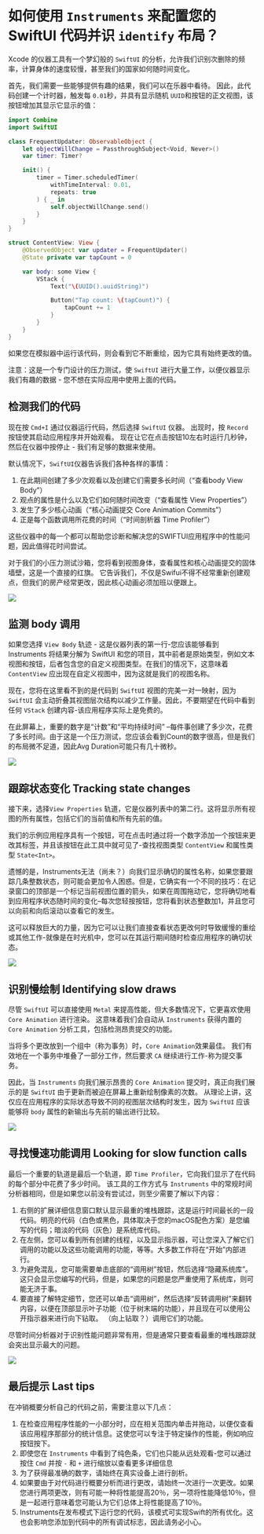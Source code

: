 如何使用 `Instruments` 来配置您的 SwiftUI 代码并识 `identify` 布局？
===

Xcode 的仪器工具有一个梦幻般的 `SwiftUI` 的分析，允许我们识别次删除的频率，计算身体的速度较慢，甚至我们的国家如何随时间变化。

首先，我们需要一些能够提供有趣的结果，我们可以在乐器中看待。 因此，此代码创建一个计时器，触发每 `0.01`秒，并具有显示随机 `UUID`和按钮的正文视图，该按钮增加其显示它显示的值：

```swift
import Combine
import SwiftUI

class FrequentUpdater: ObservableObject {
    let objectWillChange = PassthroughSubject<Void, Never>()
    var timer: Timer?

    init() {
        timer = Timer.scheduledTimer(
            withTimeInterval: 0.01,
            repeats: true
        ) { _ in
            self.objectWillChange.send()
        }
    }
}

struct ContentView: View {
    @ObservedObject var updater = FrequentUpdater()
    @State private var tapCount = 0

    var body: some View {
        VStack {
            Text("\(UUID().uuidString)")

            Button("Tap count: \(tapCount)") {
                tapCount += 1
            }
        }
    }
}
```

如果您在模拟器中运行该代码，则会看到它不断重绘，因为它具有始终更改的值。

注意：这是一个专门设计的压力测试，使 `SwiftUI` 进行大量工作，以便仪器显示我们有趣的数据 - 您不想在实际应用中使用上面的代码。

## 检测我们的代码

现在按 `Cmd+I` 通过仪器运行代码，然后选择 `SwiftUI` 仪器。 出现时，按 `Record` 按钮使其启动应用程序并开始观看。 现在让它在点击按钮10左右时运行几秒钟，然后在仪器中按停止 - 我们有足够的数据来使用。

默认情况下，`SwiftUI`仪器告诉我们各种各样的事情：

1. 在此期间创建了多少次观看以及创建它们需要多长时间（“查看body View Body”）
2. 观点的属性是什么以及它们如何随时间改变（“查看属性 View Properties”）
3. 发生了多少核心动画（“核心动画提交 Core Animation Commits”）
4. 正是每个函数调用所花费的时间（“时间剖析器 Time Profiler”）

这些仪器中的每一个都可以帮助您诊断和解决您的SWIFTUI应用程序中的性能问题，因此值得花时间尝试。

对于我们的小压力测试沙箱，您将看到视图身体，查看属性和核心动画提交的固体墙壁，这是一个直接的红旗。 它告诉我们，不仅是Swifui不得不经常重新创建观点，但我们的房产经常更改，因此核心动画必须加班以便跟上。

![](imgs/1.png)

## 监测 body 调用

如果您选择 `View Body` 轨迹 - 这是仪器列表的第一行-您应该能够看到 Instruments 将结果分解为 SwiftUI 和您的项目，其中前者是原始类型，例如文本视图和按钮，后者包含您的自定义视图类型。在我们的情况下，这意味着 `ContentView` 应出现在自定义视图中，因为这就是我们的视图名称。

现在，您将在这里看不到的是代码到 `SwiftUI` 视图的完美一对一映射，因为 `SwiftUI` 会主动折叠其视图层次结构以减少工作量。因此，不要期望在代码中看到任何 `VStack` 创建内容-该应用程序实际上是免费的。

在此屏幕上，重要的数字是“计数”和“平均持续时间” –每件事创建了多少次，花费了多长时间。由于这是一个压力测试，您应该会看到Count的数字很高，但是我们的布局微不足道，因此Avg Duration可能只有几十微秒。


![](imgs/2.png)

## 跟踪状态变化 Tracking state changes

接下来，选择`View Properties` 轨道，它是仪器列表中的第二行。这将显示所有视图的所有属性，包括它们的当前值和所有先前的值。

我们的示例应用程序具有一个按钮，可在点击时通过将一个数字添加一个按钮来更改其标签，并且该按钮在此工具中就可见了-查找视图类型 `ContentView` 和属性类型 `State<Int>`。

遗憾的是，Instruments无法（尚未？）向我们显示确切的属性名称，如果您要跟踪几条整数状态，则可能会更加令人困惑。但是，它确实有一个不同的技巧：在记录窗口的顶部是一个标记当前视图位置的箭头，如果在周围拖动它，您将确切地看到应用程序状态随时间的变化–每次您轻按按钮，您将看到状态整数加1，并且您可以向前和向后滚动以查看它的发生。

这可以释放巨大的力量，因为它可以让我们直接查看状态更改何时导致缓慢的重绘或其他工作-就像是在时光机中，您可以在其运行期间随时检查应用程序的确切状态。

![](imgs/3.png)

## 识别慢绘制 Identifying slow draws

尽管 `SwiftUI` 可以直接使用 `Metal` 来提高性能，但大多数情况下，它更喜欢使用 `Core Animation` 进行渲染。 这意味着我们会自动从 `Instruments` 获得内置的 `Core Animation` 分析工具，包括检测昂贵提交的功能。

当将多个更改放到一个组中（称为事务）时，`Core Animation`效果最佳。 我们有效地在一个事务中堆叠了一部分工作，然后要求 `CA` 继续进行工作-称为提交事务。

因此，当 `Instruments` 向我们展示昂贵的 `Core Animation` 提交时，真正向我们展示的是 `SwiftUI` 由于更新而被迫在屏幕上重新绘制像素的次数。 从理论上讲，这仅应在应用程序的实际状态导致不同的视图层次结构时发生，因为 `SwiftUI` 应该能够将 `body` 属性的新输出与先前的输出进行比较。

![](imgs/4.png)

## 寻找慢速功能调用 Looking for slow function calls

最后一个重要的轨道是最后一个轨道，即 `Time Profiler`，它向我们显示了在代码的每个部分中花费了多少时间。 该工具的工作方式与 `Instruments` 中的常规时间分析器相同，但是如果您以前没有尝试过，则至少需要了解以下内容：

1. 右侧的扩展详细信息窗口默认显示最重的堆栈跟踪，这是运行时间最长的一段代码。明亮的代码（白色或黑色，具体取决于您的macOS配色方案）是您编写的代码；暗淡的代码（灰色）是系统库代码。
2. 在左侧，您可以看到所有创建的线程，以及显示指示器，可让您深入了解它们调用的功能以及这些功能调用的功能，等等。大多数工作将在“开始”内部进行。
3. 为避免混乱，您可能需要单击底部的“调用树”按钮，然后选择“隐藏系统库”。这只会显示您编写的代码，但是，如果您的问题是您严重使用了系统库，则可能无济于事。
4. 要直接了解特定细节，您还可以单击“调用树”，然后选择“反转调用树”来翻转内容，以便在顶部显示叶子功能（位于树末端的功能），并且现在可以使用公开指示器来进行向下钻取。 （向上钻取？）调用它们的功能。

尽管时间分析器对于识别性能问题非常有用，但是通常只要查看最重的堆栈跟踪就会突出显示最大的问题。

![](imgs/5.png)

## 最后提示 Last tips

在冲销概要分析自己的代码之前，需要注意以下几点：

1. 在检查应用程序性能的一小部分时，应在相关范围内单击并拖动，以便仅查看该应用程序那部分的统计信息。这使您可以专注于特定操作的性能，例如响应按钮按下。
2. 即使您在 `Instruments` 中看到了纯色条，它们也只能从远处观看-您可以通过按住 `Cmd` 并按 `-` 和 `+` 进行缩放以查看更多详细信息
3. 为了获得最准确的数字，请始终在真实设备上进行剖析。
4. 如果要由于对代码进行概要分析而进行更改，请始终一次进行一次更改。如果您进行两项更改，则有可能一种将性能提高20％，另一项将性能降低10％，但是一起进行意味着您可能认为它们总体上将性能提高了10％。
5. Instruments在发布模式下运行您的代码，该模式可实现Swift的所有优化。这也会影响您添加到代码中的所有调试标志，因此请务必小心。